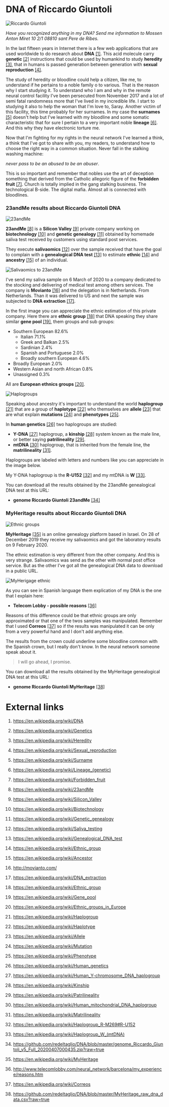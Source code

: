# DNA of Riccardo Giuntoli

![Riccardo Giuntoli](http://telecomlobby.com/Images/92094777_10222816033691977_6240920452722589696_o.jpg)

*Have you recognized anything in my DNA? Send me information to Mossen Anton Miret 10 2/1 08810 sant Pere de Ribes.*

In the last fifteen years in Internet there is a few web applications that are used worldwide to do research about **DNA** [[1]](https://en.wikipedia.org/wiki/DNA). This acid molecule carry **genetic** [[2]](https://en.wikipedia.org/wiki/Genetics) instructions that could be used by humankind to study **heredity** [[3]](https://en.wikipedia.org/wiki/Heredity), that in humans is passed generation between generation with **sexual reproduction** [[4]](https://en.wikipedia.org/wiki/Sexual_reproduction). 

The study of heredity or bloodline could help a citizen, like me, to understand if he pertains to a noble family o to various. That is the reason why I start studying it. To understand who I am and why in the remote neural control facility I've been persecuted from November 2017 and a lot of semi fatal randomness more that I've lived in my incredible life. I start to studying it also to help the woman that I'm love to, Saray. Another victim of this facility, this time probably for her surnames. In my case the **surnames** [[5]](https://en.wikipedia.org/wiki/Surname) doesn't help but I've learned with my bloodline and some somatic characteristic that for sure I pertain to a very important noble **lineage** [[6]](https://en.wikipedia.org/wiki/Lineage_(genetic)). And this why they have electronic torture me.

Now that I'm fighting for my rights in the neural network I've learned a think, a think that I've got to share with you, my readers, to understand how to choose the right way in a common situation. Never fall in the stalking washing machine:

*never pass to be an abused to be an abuser*. 

This is so important and remember that nobles use the art of deception something that derived from the Catholic allegoric figure of the **forbidden fruit** [[7]](https://en.wikipedia.org/wiki/Forbidden_fruit). Church is totally implied in the gang stalking business. The technological B-side. The digital mafia. Almost all is connected with bloodlines. 

### 23andMe results about Riccardo Giuntoli DNA

![23andMe](http://telecomlobby.com/Images/23admMe.png)

**23andMe** [[8]](https://en.wikipedia.org/wiki/23andMe) is a **Silicon Valley** [[9]](https://en.wikipedia.org/wiki/Silicon_Valley) private company working on **biotechnology** [[10]](https://en.wikipedia.org/wiki/Biotechnology) and **genetic genealogy** [[11]](https://en.wikipedia.org/wiki/Genetic_genealogy) obtained by homemade saliva test received by customers using standard post services.

They execute **salivaomics** [[12]](https://en.wikipedia.org/wiki/Saliva_testing) over the sample received that have the goal to complain with a **genealogical DNA test** [[13]](https://en.wikipedia.org/wiki/Genealogical_DNA_test) to estimate **ethnic** [[14]](https://en.wikipedia.org/wiki/Ethnic_group) and **ancestry** [[15]](https://en.wikipedia.org/wiki/Ancestor) of an individual. 

![Salivaomics to 23andMe](http://telecomlobby.com/Images/20200306_095628.jpg)

I've send my saliva sample on 6 March of 2020 to a company dedicated to the stocking and delivering of medical test among others services. The company is **Movianto** [[16]](http://movianto.com/) and the delegation is in Netherlands. From Netherlands. Than it was delivered to US and next the sample was subjected to **DNA extraction** [[17]](https://en.wikipedia.org/wiki/DNA_extraction).  

In the first image you can appreciate the ethnic estimation of this private company. Here there are **ethnic group** [[18]](https://en.wikipedia.org/wiki/Ethnic_group) that DNA speaking they share similar **gene pool** [[19]](https://en.wikipedia.org/wiki/Gene_pool), them groups and sub groups:

- Southern European 82.6%
  - Italian 71.1%
  - Greek and Balkan 2.5%
  - Sardinian 2.4%
  - Spanish and Portuguese 2.0%
  - Broadly southern European 4.6%
- Broadly European 2.0%
- Western Asian and north African 0.8%
- Unassigned 0.3%

All are **European ethnics groups** [[20]](https://en.wikipedia.org/wiki/Ethnic_groups_in_Europe).

![Haplogroups](http://telecomlobby.com/Images/Haplogroups_europe.png)

Speaking about ancestry it's important to understand the world **haplogroup** [[21]](https://en.wikipedia.org/wiki/Haplogroup) that are a group of **haplotype** [[22]](https://en.wikipedia.org/wiki/Haplotype) who themselves are **allele** [[23]](https://en.wikipedia.org/wiki/Allele) that are what explain **mutations** [[24]](https://en.wikipedia.org/wiki/Mutation) and **phenotypes** [[25]](https://en.wikipedia.org/wiki/Phenotype).

In **human genetics** [[26]](https://en.wikipedia.org/wiki/Human_genetics) two haplogroups are studied:

- **Y-DNA** [[27]](https://en.wikipedia.org/wiki/Human_Y-chromosome_DNA_haplogroup) haplogroup, a **kinship** [[28]](https://en.wikipedia.org/wiki/Kinship) system known as the male line, or better saying **patrilineality** [[29]](https://en.wikipedia.org/wiki/Patrilineality). 	
- **mtDNA** [[30]](https://en.wikipedia.org/wiki/Human_mitochondrial_DNA_haplogroup) haplogroup, that is inherited from the female line, the **matrilineality** [[31]](https://en.wikipedia.org/wiki/Matrilineality).

Haplogroups are labeled with letters and numbers like you can appreciate in the image below.

My Y-DNA haplogroup is the **R-U152** [[32]](https://en.wikipedia.org/wiki/Haplogroup_R-M269#R-U152) and my mtDNA is **W** [[33]](https://en.wikipedia.org/wiki/Haplogroup_W_(mtDNA)).

You can download all the results obtained by the 23andMe genealogical DNA test at this URL:

- **genome Riccardo Giuntoli 23andMe** [[34]](https://github.com/redeltaglio/DNA/blob/master/genome_Riccardo_Giuntoli_v5_Full_20200407000435.zip?raw=true)

### MyHeritage results about Riccardo Giuntoli DNA

![Ethnic groups](http://telecomlobby.com/Images/20200427_132224.jpg)

**MyHeritage** [[35]](https://en.wikipedia.org/wiki/MyHeritage) is an online genealogy platform based in Israel. On 28 of December 2019 they receive my salivaomics and got the laboratory results on 9 February 2020.

The ethnic estimation is very different from the other company. And this is very strange. Salivaomics was send as the other with normal post office service. But as the other I've got all the genealogical DNA data to download in a public URL.

![MyHerigage ethnic](http://telecomlobby.com/Images/myheritage-etnics.jpg)

As you can see in Spanish language them explication of my DNA is the one that I explain here:

- **Telecom Lobby - possible reasons** [[36]](http://www.telecomlobby.com/neural_network/barcelona/my_experience/reasons.htm)

Reasons of this difference could be that ethnic groups are only approximated or that one of the twos samples was manipulated. Remember that I used **Correos** [[37]](https://en.wikipedia.org/wiki/Correos) so if the results was manipulated it can be only from a very powerful hand and I don't add anything else.

The results from the crown could underline some bloodline common with the Spanish crown, but I really don't know. In the neural network someone speak about it.

> I will go ahead, I promise.

You can download all the results obtained by the MyHeritage genealogical DNA test at this URL:

- **genome Riccardo Giuntoli MyHeritage** [[38]](https://github.com/redeltaglio/DNA/blob/master/MyHeritage_raw_dna_data.csv?raw=true)

 

# External links

1. https://en.wikipedia.org/wiki/DNA

2. https://en.wikipedia.org/wiki/Genetics

3. https://en.wikipedia.org/wiki/Heredity

4. https://en.wikipedia.org/wiki/Sexual_reproduction

5. https://en.wikipedia.org/wiki/Surname

6. https://en.wikipedia.org/wiki/Lineage_(genetic)

7. https://en.wikipedia.org/wiki/Forbidden_fruit

8. https://en.wikipedia.org/wiki/23andMe

9. https://en.wikipedia.org/wiki/Silicon_Valley

10. https://en.wikipedia.org/wiki/Biotechnology

11. https://en.wikipedia.org/wiki/Genetic_genealogy

12. https://en.wikipedia.org/wiki/Saliva_testing

13. https://en.wikipedia.org/wiki/Genealogical_DNA_test

14. https://en.wikipedia.org/wiki/Ethnic_group

15. https://en.wikipedia.org/wiki/Ancestor

16. http://movianto.com/

17. https://en.wikipedia.org/wiki/DNA_extraction

18. https://en.wikipedia.org/wiki/Ethnic_group

19. https://en.wikipedia.org/wiki/Gene_pool

20. https://en.wikipedia.org/wiki/Ethnic_groups_in_Europe

21. https://en.wikipedia.org/wiki/Haplogroup

22. https://en.wikipedia.org/wiki/Haplotype

23. https://en.wikipedia.org/wiki/Allele

24. https://en.wikipedia.org/wiki/Mutation

25. https://en.wikipedia.org/wiki/Phenotype

26. https://en.wikipedia.org/wiki/Human_genetics

27. https://en.wikipedia.org/wiki/Human_Y-chromosome_DNA_haplogroup

28. https://en.wikipedia.org/wiki/Kinship

29. https://en.wikipedia.org/wiki/Patrilineality

30. https://en.wikipedia.org/wiki/Human_mitochondrial_DNA_haplogroup

31. https://en.wikipedia.org/wiki/Matrilineality

32. https://en.wikipedia.org/wiki/Haplogroup_R-M269#R-U152

33. https://en.wikipedia.org/wiki/Haplogroup_W_(mtDNA)

34. https://github.com/redeltaglio/DNA/blob/master/genome_Riccardo_Giuntoli_v5_Full_20200407000435.zip?raw=true

35. https://en.wikipedia.org/wiki/MyHeritage

36. http://www.telecomlobby.com/neural_network/barcelona/my_experience/reasons.htm

37. https://en.wikipedia.org/wiki/Correos

38. https://github.com/redeltaglio/DNA/blob/master/MyHeritage_raw_dna_data.csv?raw=true

    

    

    